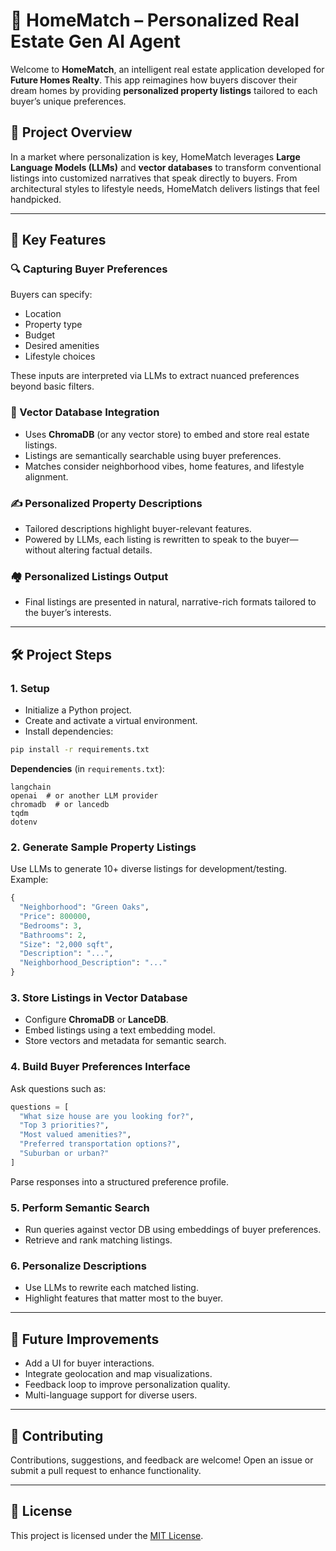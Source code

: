 # 🏡 HomeMatch – Personalized Real Estate Gen AI Agent

Welcome to **HomeMatch**, an intelligent real estate application developed for **Future Homes Realty**. This app reimagines how buyers discover their dream homes by providing **personalized property listings** tailored to each buyer’s unique preferences.

## 📌 Project Overview

In a market where personalization is key, HomeMatch leverages **Large Language Models (LLMs)** and **vector databases** to transform conventional listings into customized narratives that speak directly to buyers. From architectural styles to lifestyle needs, HomeMatch delivers listings that feel handpicked.

---

## 🚀 Key Features

### 🔍 Capturing Buyer Preferences
Buyers can specify:
- Location  
- Property type  
- Budget  
- Desired amenities  
- Lifestyle choices  

These inputs are interpreted via LLMs to extract nuanced preferences beyond basic filters.

### 🧠 Vector Database Integration
- Uses **ChromaDB** (or any vector store) to embed and store real estate listings.
- Listings are semantically searchable using buyer preferences.
- Matches consider neighborhood vibes, home features, and lifestyle alignment.

### ✍️ Personalized Property Descriptions
- Tailored descriptions highlight buyer-relevant features.
- Powered by LLMs, each listing is rewritten to speak to the buyer—without altering factual details.

### 🏘️ Personalized Listings Output
- Final listings are presented in natural, narrative-rich formats tailored to the buyer’s interests.

---

## 🛠️ Project Steps

### 1. Setup
- Initialize a Python project.
- Create and activate a virtual environment.
- Install dependencies:

```bash
pip install -r requirements.txt
```

**Dependencies** (in `requirements.txt`):
```
langchain
openai  # or another LLM provider
chromadb  # or lancedb
tqdm
dotenv
```

### 2. Generate Sample Property Listings
Use LLMs to generate 10+ diverse listings for development/testing. Example:

```python
{
  "Neighborhood": "Green Oaks",
  "Price": 800000,
  "Bedrooms": 3,
  "Bathrooms": 2,
  "Size": "2,000 sqft",
  "Description": "...",
  "Neighborhood_Description": "..."
}
```

### 3. Store Listings in Vector Database
- Configure **ChromaDB** or **LanceDB**.
- Embed listings using a text embedding model.
- Store vectors and metadata for semantic search.

### 4. Build Buyer Preferences Interface
Ask questions such as:

```python
questions = [
  "What size house are you looking for?",
  "Top 3 priorities?",
  "Most valued amenities?",
  "Preferred transportation options?",
  "Suburban or urban?"
]
```

Parse responses into a structured preference profile.

### 5. Perform Semantic Search
- Run queries against vector DB using embeddings of buyer preferences.
- Retrieve and rank matching listings.

### 6. Personalize Descriptions
- Use LLMs to rewrite each matched listing.
- Highlight features that matter most to the buyer.

---

## 🔮 Future Improvements
- Add a UI for buyer interactions.
- Integrate geolocation and map visualizations.
- Feedback loop to improve personalization quality.
- Multi-language support for diverse users.

---

## 🤝 Contributing
Contributions, suggestions, and feedback are welcome! Open an issue or submit a pull request to enhance functionality.

---

## 📃 License
This project is licensed under the [MIT License](LICENSE).
